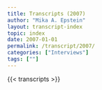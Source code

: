 ```yaml
---
title: Transcripts (2007)
author: "Mika A. Epstein"
layout: transcript-index
topic: index
date: 2007-01-01
permalink: /transcript/2007/
categories: ["Interviews"]
tags: [""]
---
```


{{< transcripts >}}
